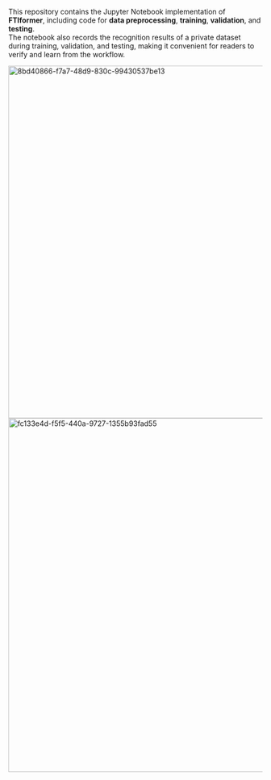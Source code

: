 This repository contains the Jupyter Notebook implementation of **FTIformer**, including code for **data preprocessing**, **training**, **validation**, and **testing**.  
The notebook also records the recognition results of a private dataset during training, validation, and testing, making it convenient for readers to verify and learn from the workflow.

<img width="882" height="699" alt="8bd40866-f7a7-48d9-830c-99430537be13" src="https://github.com/user-attachments/assets/f662de14-7043-4cb9-bd2e-546eaee7b6e5" /><img width="843" height="702" alt="fc133e4d-f5f5-440a-9727-1355b93fad55" src="https://github.com/user-attachments/assets/e4b0507d-7975-4fcf-9780-a2f2941b4f5c" />

